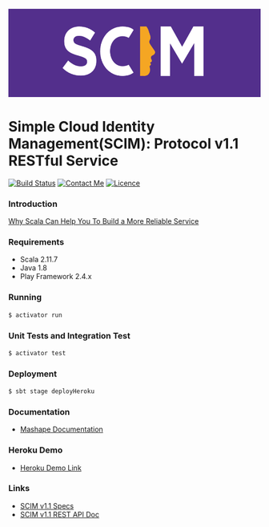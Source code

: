 ![](logo.png?raw=true)
# Simple Cloud Identity Management(SCIM): Protocol v1.1 RESTful Service 

[![Build Status](https://travis-ci.org/soleo/scim-rest.svg?branch=master)](https://travis-ci.org/soleo/scim-rest)
[![Contact Me](https://img.shields.io/badge/Contact-%40soleoshao-green.svg)](https://twitter.com/soleoshao)
[![Licence](https://img.shields.io/badge/Licence-Apache%202-yellow.svg)](https://github.com/soleo/scim-rest/blob/master/LICENSE)

### Introduction
[Why Scala Can Help You To Build  a More Reliable Service](https://medium.com/@soleoshao/why-scala-can-help-you-to-build-a-more-reliable-service-e37bcd8ac685)

### Requirements

* Scala 2.11.7
* Java 1.8
* Play Framework 2.4.x

### Running

```sh
$ activator run
```
### Unit Tests and Integration Test

```sh
$ activator test
```

### Deployment

```sh
$ sbt stage deployHeroku
```

### Documentation

* [Mashape Documentation](https://market.mashape.com/soleo/scim)

### Heroku Demo

* [Heroku Demo Link](https://pacific-beach-4736.herokuapp.com)


### Links

* [SCIM v1.1 Specs](http://www.simplecloud.info/specs/draft-scim-core-schema-01.html)
* [SCIM v1.1 REST API Doc](http://www.simplecloud.info/specs/draft-scim-api-01.html)

